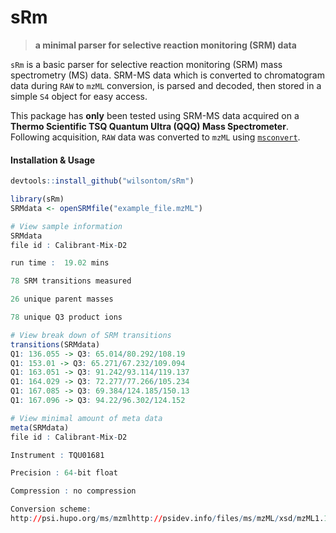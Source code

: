 # sRm

> __a minimal parser for selective reaction monitoring (SRM) data__


`sRm` is a basic parser for selective reaction monitoring (SRM) mass spectrometry (MS) data. SRM-MS data which is converted to chromatogram data during `RAW` to `mzML` conversion, is  parsed and decoded, then stored in a simple `S4` object for easy access.

This package has __only__ been tested using SRM-MS data acquired on a __Thermo Scientific TSQ Quantum Ultra (QQQ) Mass Spectrometer__. Following acquisition, `RAW` data was converted to `mzML` using [`msconvert`](http://proteowizard.sourceforge.net/tools.shtml).


#### Installation & Usage

```R
devtools::install_github("wilsontom/sRm")
```

```R
library(sRm)
SRMdata <- openSRMfile("example_file.mzML")

# View sample information
SRMdata
file id : Calibrant-Mix-D2

run time :  19.02 mins

78 SRM transitions measured

26 unique parent masses

78 unique Q3 product ions

# View break down of SRM transitions
transitions(SRMdata)
Q1: 136.055 -> Q3: 65.014/80.292/108.19
Q1: 153.01 -> Q3: 65.271/67.232/109.094
Q1: 163.051 -> Q3: 91.242/93.114/119.137
Q1: 164.029 -> Q3: 72.277/77.266/105.234
Q1: 167.085 -> Q3: 69.384/124.185/150.13
Q1: 167.096 -> Q3: 94.22/96.302/124.152

# View minimal amount of meta data
meta(SRMdata)
file id : Calibrant-Mix-D2

Instrument : TQU01681

Precision : 64-bit float

Compression : no compression

Conversion scheme:
http://psi.hupo.org/ms/mzmlhttp://psidev.info/files/ms/mzML/xsd/mzML1.1.0.xsd
````
